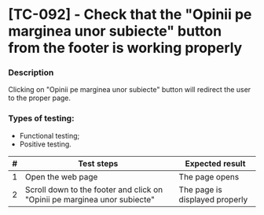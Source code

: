 # **[TC-092] - Check that the "Opinii pe marginea unor subiecte" button from the footer is working properly**

### **Description**

Clicking on "Opinii pe marginea unor subiecte" button will redirect the user to the proper page.

### **Types of testing:**

- Functional testing;
- Positive testing.

| #   | **Test steps**                                                            | **Expected result**            |
| --- | ------------------------------------------------------------------------- | ------------------------------ |
| 1   | Open the web page                                                         | The page opens                 |
| 2   | Scroll down to the footer and click on "Opinii pe marginea unor subiecte" | The page is displayed properly |
